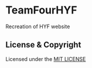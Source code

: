 # TeamFourHYF
Recreation of HYF website


## License & Copyright

Licensed under the [MIT LICENSE](LICENSE)